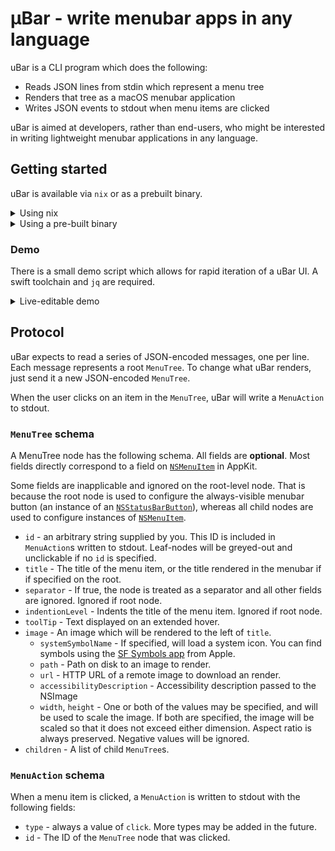 # µBar - write menubar apps in any language

uBar is a CLI program which does the following:

- Reads JSON lines from stdin which represent a menu tree
- Renders that tree as a macOS menubar application
- Writes JSON events to stdout when menu items are clicked

uBar is aimed at developers, rather than end-users, who might be interested in
writing lightweight menubar applications in any language.

## Getting started

uBar is available via `nix` or as a prebuilt binary.

<details>
<summary>Using nix</summary>

```bash
menu='{"title":"uBar", "children": [{"title": "Click me!", "id": "1"}]}'
echo "$menu" | nix run github:andrewhamon/uBar
```

</details>

<details>
<summary>Using a pre-built binary</summary>

A universal binary is built with each GitHub release.

```bash
curl -L "https://github.com/andrewhamon/uBar/releases/latest/download/uBar" -o uBar
chmod +x uBar

# optional: verify the binary provenance with the gh cli
gh attestation verify uBar --repo andrewhamon/uBar

menu='{"title":"uBar", "children": [{"title": "Click me!", "id": "1"}]}'
echo "$menu" | ./uBar
```

</details>


### Demo
There is a small demo script which allows for rapid iteration of a uBar UI. A
swift toolchain and `jq` are required.

<details>
<summary>Live-editable demo</summary>

If you have a swift toolchain and `jq` installed, you can clone the repo and run
`./demo.sh`. Any changes to `demo.json` should be reflected instantly.

```bash
git clone https://github.com/andrewhamon/uBar.git
cd uBar
./demo.sh

# make edits to demo.json
vim demo.json
```

</details>

## Protocol

uBar expects to read a series of JSON-encoded messages, one per line. Each
message represents a root `MenuTree`. To change what uBar renders, just send it
a new JSON-encoded `MenuTree`.

When the user clicks on an item in the `MenuTree`, uBar will write a
`MenuAction` to stdout.

### `MenuTree` schema

A MenuTree node has the following schema. All fields are **optional**. Most
fields directly correspond to a field on [`NSMenuItem`](https://developer.apple.com/documentation/appkit/nsmenuitem) in
AppKit.

Some fields are inapplicable and ignored on the root-level node. That is because
the root node is used to configure the always-visible menubar button (an
instance of an
[`NSStatusBarButton`](https://developer.apple.com/documentation/appkit/nsstatusbarbutton)),
whereas all child nodes are used to configure instances of
[`NSMenuItem`](https://developer.apple.com/documentation/appkit/nsmenuitem).

- `id` - an arbitrary string supplied by you. This ID is included in
  `MenuAction`s written to stdout. Leaf-nodes will be greyed-out and unclickable
  if no `id` is specified.
- `title` - The title of the menu item, or the title rendered in the menubar if
  if specified on the root.
- `separator` - If true, the node is treated as a separator and all other fields
  are ignored. Ignored if root node.
- `indentionLevel` - Indents the title of the menu item. Ignored if root node.
- `toolTip` - Text displayed on an extended hover.
- `image` - An image which will be rendered to the left of `title`.
  - `systemSymbolName` - If specified, will load a system icon. You can find
    symbols using the [SF Symbols app](https://developer.apple.com/sf-symbols/)
    from Apple.
  - `path` - Path on disk to an image to render.
  - `url` - HTTP URL of a remote image to download an render.
  - `accessibilityDescription` - Accessibility description passed to the NSImage
  - `width`, `height` - One or both of the values may be specified, and will be
    used to scale the image. If both are specified, the image will be scaled so
    that it does not exceed either dimension. Aspect ratio is always preserved.
    Negative values will be ignored.
- `children` - A list of child `MenuTree`s.

### `MenuAction` schema

When a menu item is clicked, a `MenuAction` is written to stdout with the
following fields:

- `type` - always a value of `click`. More types may be added in the future.
- `id` - The ID of the `MenuTree` node that was clicked.
